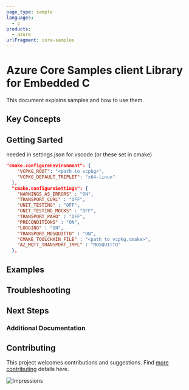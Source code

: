 ```yaml
---
page_type: sample
languages:
  - c
products:
  - azure
urlFragment: core-samples
---
```


# Azure Core Samples client Library for Embedded C

This document explains samples and how to use them.

## Key Concepts

## Getting Sarted
needed in settings.json for vscode (or these set in cmake)

```json
"cmake.configureEnvironment": {
    "VCPKG_ROOT": "<path to vcpkg>",
    "VCPKG_DEFAULT_TRIPLET": "x64-linux"
  },
  "cmake.configureSettings": {
    "WARNINGS_AS_ERRORS" : "ON",
    "TRANSPORT_CURL" : "OFF",
    "UNIT_TESTING" : "OFF",
    "UNIT_TESTING_MOCKS" : "OFF",
    "TRANSPORT_PAHO" : "OFF",
    "PRECONDITIONS" : "ON",
    "LOGGING" : "ON",
    "TRANSPORT_MOSQUITTO" : "ON",
    "CMAKE_TOOLCHAIN_FILE" : "<path to vcpkg.cmake>",
    "AZ_MQTT_TRANSPORT_IMPL" : "MOSQUITTO"
  },
```

## Examples

## Troubleshooting

## Next Steps

### Additional Documentation

## Contributing

This project welcomes contributions and suggestions. Find [more contributing][SDK_README_CONTRIBUTING] details here.

<!-- LINKS -->
[SDK_README_CONTRIBUTING]: https://github.com/Azure/azure-sdk-for-c/blob/main/CONTRIBUTING.md

![Impressions](https://azure-sdk-impressions.azurewebsites.net/api/impressions/azure-sdk-for-c%2Fsdk%2Fcore%2Fcore%2Fsamples%2FREADME.png)
